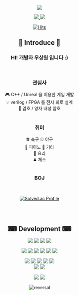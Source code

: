 <div align = "center">
  
![](https://capsule-render.vercel.app/api?type=waving&height=130&text=&fontAlign=80&fontAlignY=40&color=gradient)
  
<a target="_blank" href="https://www.instagram.com/nomean_id?igsh=ZjRhNDRwbGs3OG40&utm_source=qr">
  <img src="https://img.shields.io/badge/Instagram-E4405F?style=flat&logo=Instagram&logoColor=white"/>
</a>
  
<a target="_blank" href="https://blog.naver.com/abdds1166">
  <img src="https://img.shields.io/badge/Blog-03C75A?style=flat&logo=Naver&logoColor=white"/>
</a>

[![Hits](https://hits.seeyoufarm.com/api/count/incr/badge.svg?url=https%3A%2F%2Fgithub.com%2Fyuyu0830&count_bg=%2379C83D&title_bg=%23555555&icon=&icon_color=%23E7E7E7&title=hits&edge_flat=false)](https://hits.seeyoufarm.com)

<h2>👋 Introduce 👋</h2>

<h3>HI! 개발자 우상원 입니다 :)</h3><br>

<h3>관심사</h3>
🎮 C++ / Unreal 을 이용한 게임 개발<br>
💡 verilog / FPGA 를 전자 회로 설계<br>
🔢 암호 / 양자 내성 암호<br><br>

<h3>취미</h3>
⚽ 축구 ⚾ 야구<br>
🎹 피아노 🎸 기타<br>
🍳 요리<br>
♟ 체스<br><br>


<h3>BOJ</h3><br>

[![Solved.ac Profile](http://mazassumnida.wtf/api/v2/generate_badge?boj=yuyu0830)](https://solved.ac/yuyu0830/)

<br><br>
<h2>⌨ Development ⌨</h2>

<img src="https://img.shields.io/badge/C++-00599C?style=flat&logo=cplusplus&logoColor=white"/> <img src="https://img.shields.io/badge/Unreal 5-0E1128?style=flat&logo=unrealengine&logoColor=white"/> <img src="https://img.shields.io/badge/verilog-18BED4?style=flat&logoColor=white"/> <img src="https://img.shields.io/badge/FPGA-006600?style=flat&logoColor=white"/> 


<img src="https://img.shields.io/badge/Python-3776AB?style=flat&logo=python&logoColor=white"/> <img src="https://img.shields.io/badge/HTML-E34F26?style=flat&logo=html5&logoColor=white"/> <img src="https://img.shields.io/badge/CSS-1572B6?style=flat&logo=css3&logoColor=white"/> <img src="https://img.shields.io/badge/Javascript-F7DF1E?style=flat&logo=javascript&logoColor=white"/> <img src="https://img.shields.io/badge/Unity-FFFFFF?style=flat&logo=unity&logoColor=black"/> <img src="https://img.shields.io/badge/Csharp-512BD4?style=flat&logo=csharp&logoColor=white"/> 


<img src="https://img.shields.io/badge/VSCode-007ACC?style=flat&logo=visualstudiocode&logoColor=white"/> <img src="https://img.shields.io/badge/Visual Studio-5C2D91?style=flat&logo=visualstudio&logoColor=white"/> <img src="https://img.shields.io/badge/Rider-000000?style=flat&logo=rider&logoColor=white"/> <img src="https://img.shields.io/badge/Git-F05032?style=flat&logo=git&logoColor=white"/> <img src="https://img.shields.io/badge/Notion-000000?style=flat&logo=notion&logoColor=white"/><br>
<img src="https://img.shields.io/badge/Modelsim-071D49?style=flat&logoColor=white"/> <img src="https://img.shields.io/badge/Quartus II-40AEF0?style=flat&logoColor=white"/> 


<img src="https://img.shields.io/badge/Photoshop-31A8FF?style=flat&logo=adobephotoshop&logoColor=white"/> <img src="https://img.shields.io/badge/Illustrator-FF9A00?style=flat&logo=adobeillustrator&logoColor=white"/>


![reversal](https://capsule-render.vercel.app/api?type=waving&section=footer&height=130&text=&fontAlign=80&fontAlignY=40&color=gradient)

</div>

